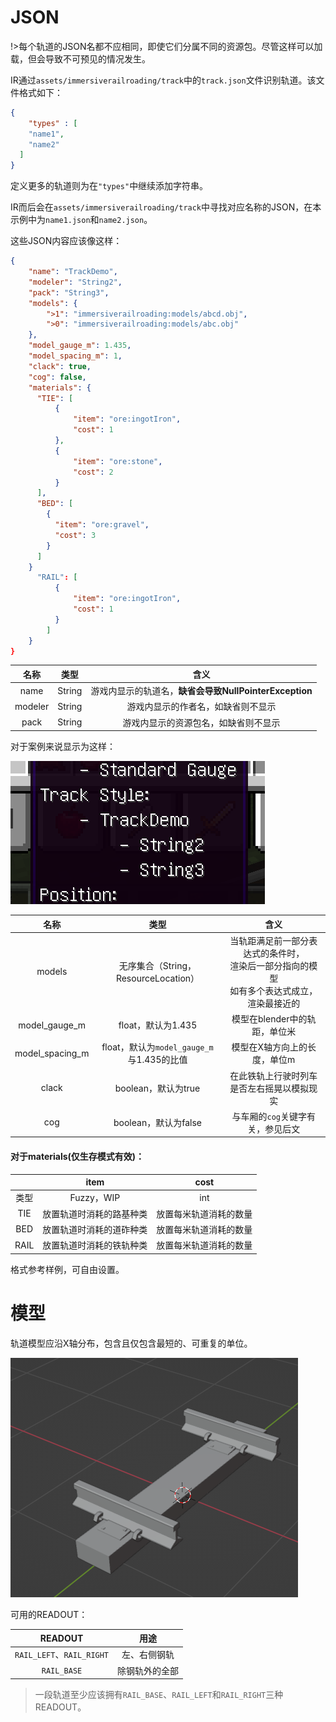 # JSON

!>每个轨道的JSON名都不应相同，即使它们分属不同的资源包。尽管这样可以加载，但会导致不可预见的情况发生。


IR通过`assets/immersiverailroading/track`中的`track.json`文件识别轨道。该文件格式如下：
```JSON
{
	"types" : [
	"name1",
	"name2" 
  ]
}
```
定义更多的轨道则为在`"types"`中继续添加字符串。

IR而后会在`assets/immersiverailroading/track`中寻找对应名称的JSON，在本示例中为`name1.json`和`name2.json`。

这些JSON内容应该像这样：
```JSON
{
    "name": "TrackDemo",
    "modeler": "String2",
    "pack": "String3",
    "models": {
        ">1": "immersiverailroading:models/abcd.obj",
        ">0": "immersiverailroading:models/abc.obj"
    },
    "model_gauge_m": 1.435,
    "model_spacing_m": 1,
    "clack": true,
    "cog": false,
    "materials": {
      "TIE": [
          {
              "item": "ore:ingotIron",
              "cost": 1
          },
          {
              "item": "ore:stone",
              "cost": 2
          }
      ],
      "BED": [
        {
          "item": "ore:gravel",
          "cost": 3
        }
      ]
    }
      "RAIL": [
          {
              "item": "ore:ingotIron",
              "cost": 1
          }
        ]
    }
}
```

|   名称    |   类型   |                   	含义                   |
|:-------:|:------:|:---------------------------------------:|
|  name   | String | 游戏内显示的轨道名，**缺省会导致NullPointerException** |
| modeler | String |            游戏内显示的作者名，如缺省则不显示            |
|  pack   | String |           游戏内显示的资源包名，如缺省则不显示            |

对于案例来说显示为这样：

![awa](../Textures/pic5.png )

|       名称        |                类型                 |                          	含义                           |
|:---------------:|:---------------------------------:|:------------------------------------------------------:|
|     models      |   无序集合（String，ResourceLocation）   | 当轨距满足前一部分表达式的条件时，<br/>渲染后一部分指向的模型<br/>如有多个表达式成立，渲染最接近的 |
|  model_gauge_m  |          float，默认为1.435           |                   模型在blender中的轨距，单位米                   |
| model_spacing_m | float，默认为`model_gauge_m`与1.435的比值 |                    模型在X轴方向上的长度，单位m                     |
|      clack      |          boolean，默认为true          |                 在此铁轨上行驶时列车是否左右摇晃以模拟现实                  |
|       cog       |         boolean，默认为false          |                  与车厢的`cog`关键字有关，参见后文                   |

#### 对于materials(仅生存模式有效)：

|      |     item     |    cost     |
|:----:|:------------:|:-----------:|
|  类型  |  Fuzzy，WIP   |     int     |
| TIE  | 放置轨道时消耗的路基种类 | 放置每米轨道消耗的数量 |
| BED  | 放置轨道时消耗的道砟种类 | 放置每米轨道消耗的数量 |
| RAIL | 放置轨道时消耗的铁轨种类 | 放置每米轨道消耗的数量 |

格式参考样例，可自由设置。


# 模型

轨道模型应沿X轴分布，包含且仅包含最短的、可重复的单位。

![就像这样](../Textures/pic7.png "就像这样")

可用的READOUT：

|         READOUT          |   用途    |
|:------------------------:|:-------:|
| `RAIL_LEFT`、`RAIL_RIGHT` | 左、右侧钢轨  |
|       `RAIL_BASE`        | 除钢轨外的全部 |

>一段轨道至少应该拥有`RAIL_BASE`、`RAIL_LEFT`和`RAIL_RIGHT`三种READOUT。